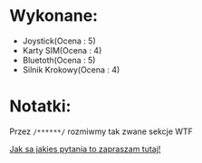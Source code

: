# Wykonane:
* Joystick(Ocena : 5)
* Karty SIM(Ocena : 4)
* Bluetoth(Ocena : 5)
* Silnik Krokowy(Ocena : 4)

# Notatki:

Przez `/******/` rozmiwmy tak zwane sekcje WTF

[Jak sa jakies pytania to zapraszam tutaj!](https://www.facebook.com/profile.php?id=100000919813090)
